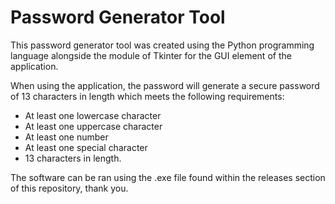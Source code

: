 # Password Generator Tool 
This password generator tool was created using the Python programming language alongside the module of Tkinter for the GUI element of the application. 

When using the application, the password will generate a secure password of 13 characters in length which meets the following requirements:
 - At least one lowercase character
 - At least one uppercase character
 - At least one number
 - At least one special character
 - 13 characters in length.
 
 The software can be ran using the .exe file found within the releases section of this repository, thank you.
